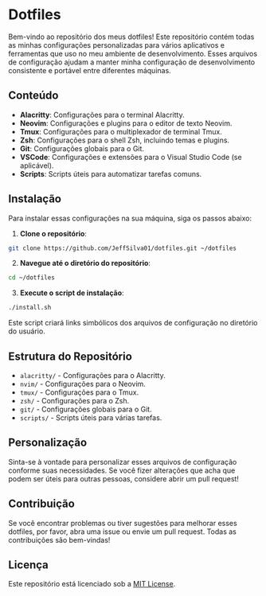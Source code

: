 # Dotfiles

Bem-vindo ao repositório dos meus dotfiles! Este repositório contém todas as minhas configurações personalizadas para vários aplicativos e ferramentas que uso no meu ambiente de desenvolvimento. Esses arquivos de configuração ajudam a manter minha configuração de desenvolvimento consistente e portável entre diferentes máquinas.

## Conteúdo

- **Alacritty**: Configurações para o terminal Alacritty.
- **Neovim**: Configurações e plugins para o editor de texto Neovim.
- **Tmux**: Configurações para o multiplexador de terminal Tmux.
- **Zsh**: Configurações para o shell Zsh, incluindo temas e plugins.
- **Git**: Configurações globais para o Git.
- **VSCode**: Configurações e extensões para o Visual Studio Code (se aplicável).
- **Scripts**: Scripts úteis para automatizar tarefas comuns.

## Instalação

Para instalar essas configurações na sua máquina, siga os passos abaixo:

1. **Clone o repositório**:

```sh
git clone https://github.com/JeffSilva01/dotfiles.git ~/dotfiles
```

2. **Navegue até o diretório do repositório**:

```sh
cd ~/dotfiles
```

3. **Execute o script de instalação**:

```sh
./install.sh
```

Este script criará links simbólicos dos arquivos de configuração no diretório do usuário.

## Estrutura do Repositório

- `alacritty/` - Configurações para o Alacritty.
- `nvim/` - Configurações para o Neovim.
- `tmux/` - Configurações para o Tmux.
- `zsh/` - Configurações para o Zsh.
- `git/` - Configurações globais para o Git.
- `scripts/` - Scripts úteis para várias tarefas.

## Personalização

Sinta-se à vontade para personalizar esses arquivos de configuração conforme suas necessidades. Se você fizer alterações que acha que podem ser úteis para outras pessoas, considere abrir um pull request!

## Contribuição

Se você encontrar problemas ou tiver sugestões para melhorar esses dotfiles, por favor, abra uma issue ou envie um pull request. Todas as contribuições são bem-vindas!

## Licença

Este repositório está licenciado sob a [MIT License](LICENSE).
